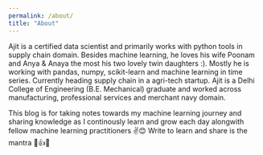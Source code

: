```yaml
---
permalink: /about/
title: "About"
---
```


Ajit is a certified data scientist and primarily works with python tools in supply chain domain. Besides machine learning, he loves his wife Poonam and Anya & Anaya the most his two lovely twin daughters :). Mostly he is working with pandas, numpy, scikit-learn and machine learning in time series. Currently heading supply chain in a agri-tech startup. Ajit is a Delhi College of Engineering (B.E. Mechanical) graduate and worked across manufacturing, professional services and merchant navy domain. 

This blog is for taking notes towards my machine learning journey and sharing knowledge as I continously learn and grow each day alongwith fellow machine learning practitioners ✌😊 Write to learn and share is the mantra 🙌👍😊

